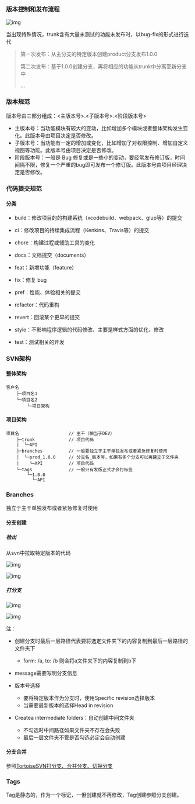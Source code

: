 ### 版本控制和发布流程

![img](https://img-blog.csdn.net/20180423234418167?watermark/2/text/aHR0cHM6Ly9ibG9nLmNzZG4ubmV0L2Rlbmdfc2Fp/font/5a6L5L2T/fontsize/400/fill/I0JBQkFCMA==/dissolve/70)

当出现特殊情况，trunk含有大量未测试的功能未发布时，以bug-fix的形式进行迭代

> 第一次发布：从主分支的特定版本创建product分支发布1.0.0
>
> 第二次发布：基于1.0.0创建分支，再将相应的功能从trunk中分离至新分支中
>
> ...



### 版本规范

版本号由三部分组成：<主版本号>.<子版本号>.<阶段版本号>

- 主版本号：当功能模块有较大的变动，比如增加多个模块或者整体架构发生变化。此版本号由项目决定是否修改。
- 子版本号：当功能有一定的增加或变化，比如增加了对权限控制、增加自定义视图等功能。此版本号由项目决定是否修改。
- 阶段版本号：一般是 Bug 修复或是一些小的变动，要经常发布修订版，时间间隔不限，修复一个严重的bug即可发布一个修订版。此版本号由项目经理决定是否修改。



### 代码提交规范

#### 分类

- build：修改项目的的构建系统（xcodebuild、webpack、glup等）的提交

- ci：修改项目的持续集成流程（Kenkins、Travis等）的提交

- chore：构建过程或辅助工具的变化

- docs：文档提交（documents）

- feat：新增功能（feature）

- fix：修复 bug

- pref：性能、体验相关的提交

- refactor：代码重构

- revert：回滚某个更早的提交

- style：不影响程序逻辑的代码修改、主要是样式方面的优化、修改

- test：测试相关的开发



### SVN架构

#### 整体架构

```
客户名					
	├─项目名1						
    └─项目名2				
        └─项目架构
```



#### 项目架构

```
项目名					  // 主干（相当于DEV）
	├─trunk				// 项目代码
    |  └─API
    ├─branches			// 一般要独立于主干单独发布或者紧急修复时使用
    │  └─prod_1.0.0		// 分支名_版本号，如果有多个分支可以再建立子文件夹
    |  	 └─API			// 项目代码
    └─tags				// 一般只有发版正式才会打标签
        └─1.0.0
          └─API	
```



### Branches

独立于主干单独发布或者紧急修复时使用



#### 分支创建

##### 检出

从svn中拉取特定版本的代码

![img](https://img-blog.csdn.net/20180831172950702?watermark/2/text/aHR0cHM6Ly9ibG9nLmNzZG4ubmV0L2p1c3RyeV9kZW5n/font/5a6L5L2T/fontsize/400/fill/I0JBQkFCMA==/dissolve/70)

![img](https://img-blog.csdn.net/20180831173021642?watermark/2/text/aHR0cHM6Ly9ibG9nLmNzZG4ubmV0L2p1c3RyeV9kZW5n/font/5a6L5L2T/fontsize/400/fill/I0JBQkFCMA==/dissolve/70)







##### 打分支

![img](https://img-blog.csdn.net/20180831173217362?watermark/2/text/aHR0cHM6Ly9ibG9nLmNzZG4ubmV0L2p1c3RyeV9kZW5n/font/5a6L5L2T/fontsize/400/fill/I0JBQkFCMA==/dissolve/70)



![img](https://img-blog.csdn.net/20180908124115664?watermark/2/text/aHR0cHM6Ly9ibG9nLmNzZG4ubmV0L2p1c3RyeV9kZW5n/font/5a6L5L2T/fontsize/400/fill/I0JBQkFCMA==/dissolve/70)

注：

- 创建分支时最后一层路径代表要将选定文件夹下的内容复制到最后一层路径的文件夹下
  - form: /a, to: /b  则会将a文件夹下的内容复制到b下
- message需要写明分支信息
- 版本号选择
  - 要将特定版本作为分支时，使用Specific revision选择版本
  - 当需要最新版本的选择Head in revision

- Createa intermediate folders：自动创建中间文件夹
  - 不勾选时中间路径如果文件夹不存在会失败
  - 最后一层文件夹不管是否勾选必定会自动创建



#### 分支合并

参照[TortoiseSVN打分支、合并分支、切换分支](https://blog.csdn.net/justry_deng/article/details/82259470)



### Tags

Tag是静态的，作为一个标记，一但创建就不再修改，Tag创建参照分支创建。

